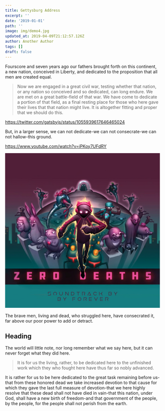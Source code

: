 ```yaml
---
title: Gettysburg Address
excerpt: ''
date: '2019-01-01'
path: ''
image: img/demo4.jpg
updated_at: 2019-04-09T21:12:57.126Z
author: Another Author
tags: []
draft: false
---
```

Fourscore and seven years ago our fathers brought forth on this continent, a new nation, conceived in Liberty, and dedicated to the proposition that all men are created equal.

> Now we are engaged in a great civil war, testing whether that nation, or any nation so conceived and so dedicated, can long endure. We are met on a great battle\-field of that war. We have come to dedicate a portion of that field, as a final resting place for those who here gave their lives that that nation might live. It is altogether fitting and proper that we should do this.

https://twitter.com/gatsbyjs/status/1055939617646465024

But, in a larger sense, we can not dedicate\-we can not consecrate\-we can not hallow\-this ground. 

https://www.youtube.com/watch?v=iPKoy7UFdRY

![khkjh](a3217995050_10.png)


The brave men, living and dead, who struggled here, have consecrated it, far above our poor power to add or detract. 

## Heading

The world will little note, nor long remember what we say here, but it can never forget what they did here. 

> It is for us the living, rather, to be dedicated here to the unfinished work which they who fought here have thus far so nobly advanced.  

It is rather for us to be here dedicated to the great task remaining before us\-that from these honored dead we take increased devotion to that cause for which they gave the last full measure of devotion\-that we here highly resolve that these dead shall not have died in vain\-that this nation, under God, shall have a new birth of freedom\-and that government of the people, by the people, for the people shall not perish from the earth.
